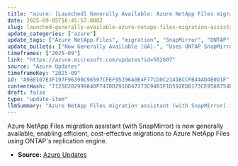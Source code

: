 ```yaml
---
title: "azure: [Launched] Generally Available: Azure NetApp Files migration assistant"
date: 2025-09-05T16:45:57.000Z
slug: launched-generally-available-azure-netapp-files-migration-assistant
update_categories: ["azure"]
update_tags: ["Azure NetApp Files", "migration", "SnapMirror", "ONTAP", "Generally Available", "cloud migration"]
update_bullets: ["Now Generally Available (GA).", "Uses ONTAP SnapMirror replication for data transfer.", "Supports migrations from on-premises, Cloud Volumes ONTAP (CVO), and other cloud providers.", "Designed for efficient and cost-effective data movement.", "Provides a seamless transition to Azure NetApp Files (ANF)."]
timeframes: ["2025-09"]
link: "https://azure.microsoft.com/updates?id=502607"
source: "Azure Updates"
timeframeKey: "2025-09"
id: "A98E107E3F197F96390C96597CFEF95296A0E4F77CD0C2141BCCFB44AD4E0D1F"
contentHash: "7125D202999840F7470D291DD47273C94B3F1D592EDD173CE9588754B8B5A06B"
draft: false
type: "update-item"
llmSummary: "Azure NetApp Files migration assistant (with SnapMirror) is now generally available, enabling efficient, cost-effective migrations to Azure NetApp Files using ONTAP's replication engine."
---
```


Azure NetApp Files migration assistant (with SnapMirror) is now generally available, enabling efficient, cost-effective migrations to Azure NetApp Files using ONTAP's replication engine.

- **Source:** [Azure Updates](https://azure.microsoft.com/updates?id=502607)

